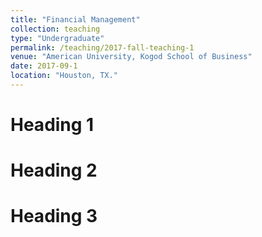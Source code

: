 ```yaml
---
title: "Financial Management"
collection: teaching
type: "Undergraduate"
permalink: /teaching/2017-fall-teaching-1
venue: "American University, Kogod School of Business"
date: 2017-09-1
location: "Houston, TX."
---
```



Heading 1
======

Heading 2
======

Heading 3
======
